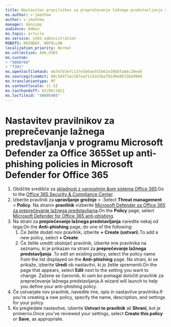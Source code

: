 ```yaml
---
title: Nastavitev pravilnikov za preprečevanje lažnega predstavljanja v programu Microsoft Defender za Office 365
ms.author: v-jmathew
author: v-jmathew
manager: dansimp
audience: Admin
ms.topic: article
ms.service: o365-administration
ROBOTS: NOINDEX, NOFOLLOW
localization_priority: Normal
ms.collection: Adm_O365
ms.custom:
- "9000760"
- "7391"
ms.openlocfilehash: eb747d3efc137e5b6ae555b62e39b8fa84c20ee6
ms.sourcegitcommit: 60c504f3ac187eaf1141b3ba701d9e0633bdd968
ms.translationtype: MT
ms.contentlocale: sl-SI
ms.lasthandoff: 03/08/2021
ms.locfileid: "50695485"
---
```

# <a name="set-up-anti-phishing-policies-in-microsoft-defender-for-office-365"></a><span data-ttu-id="4a495-102">Nastavitev pravilnikov za preprečevanje lažnega predstavljanja v programu Microsoft Defender za Office 365</span><span class="sxs-lookup"><span data-stu-id="4a495-102">Set up anti-phishing policies in Microsoft Defender for Office 365</span></span>

1. <span data-ttu-id="4a495-103">Obiščite središče za [skladnost z varnostnim &om sistema Office 365](https://go.microsoft.com/fwlink/p/?linkid=2077143).</span><span class="sxs-lookup"><span data-stu-id="4a495-103">Go to the [Office 365 Security & Compliance Center](https://go.microsoft.com/fwlink/p/?linkid=2077143).</span></span>
2. <span data-ttu-id="4a495-104">Izberite pravilnik za **upravljanje grožnje**  >  .</span><span class="sxs-lookup"><span data-stu-id="4a495-104">Select **Threat management** > **Policy**.</span></span> <span data-ttu-id="4a495-105">Na strani» **pravilnik** «izberite [Microsoft Defender za Office 365 za preprečevanje lažnega predstavljanja](https://go.microsoft.com/fwlink/?linkid=2101369).</span><span class="sxs-lookup"><span data-stu-id="4a495-105">On the **Policy** page, select [Microsoft Defender for Office 365 anti-phishing](https://go.microsoft.com/fwlink/?linkid=2101369).</span></span>
3. <span data-ttu-id="4a495-106">Na strani za **preprečevanje lažnega predstavljanja** naredite nekaj od tega:</span><span class="sxs-lookup"><span data-stu-id="4a495-106">On the **Anti-phishing** page, do one of the following:</span></span>
    1. <span data-ttu-id="4a495-107">Če želite dodati nov pravilnik, izberite **+ Create (ustvari**).</span><span class="sxs-lookup"><span data-stu-id="4a495-107">To add a new policy, select **+ Create**.</span></span>
    1. <span data-ttu-id="4a495-108">Če želite urediti obstoječ pravilnik, izberite ime pravilnika na seznamu, ki je prikazan na strani za **preprečevanje lažnega predstavljanja** .</span><span class="sxs-lookup"><span data-stu-id="4a495-108">To edit an existing policy, select the policy name from the list displayed on the **Anti-phishing** page.</span></span> <span data-ttu-id="4a495-109">Na strani, ki se prikaže, izberite **Uredi** ob nastavitvi, ki jo želite spremeniti.</span><span class="sxs-lookup"><span data-stu-id="4a495-109">On the page that appears, select **Edit** next to the setting you want to change.</span></span> <span data-ttu-id="4a495-110">Zažene se čarovnik, ki vam bo pomagal določiti pravilnik za preprečevanje lažnega predstavljanja.</span><span class="sxs-lookup"><span data-stu-id="4a495-110">A wizard will launch to help you define your anti-phishing policy.</span></span>
4. <span data-ttu-id="4a495-111">Če ustvarjate nov pravilnik, navedite ime, opis in nastavitve pravilnika.</span><span class="sxs-lookup"><span data-stu-id="4a495-111">If you're creating a new policy, specify the name, description, and settings for your policy.</span></span>
5. <span data-ttu-id="4a495-112">Ko pregledate nastavitve, izberite **Ustvari to pravilnik** ali **Shrani**, kot je primerno.</span><span class="sxs-lookup"><span data-stu-id="4a495-112">Once you've reviewed your settings, select **Create this policy** or **Save**, as appropriate.</span></span>
